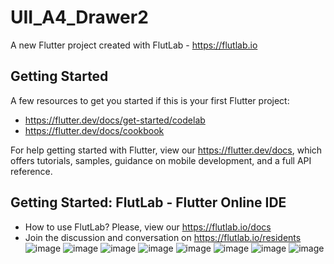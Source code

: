 # UII_A4_Drawer2

A new Flutter project created with FlutLab - https://flutlab.io

## Getting Started

A few resources to get you started if this is your first Flutter project:

- https://flutter.dev/docs/get-started/codelab
- https://flutter.dev/docs/cookbook

For help getting started with Flutter, view our
https://flutter.dev/docs, which offers tutorials,
samples, guidance on mobile development, and a full API reference.

## Getting Started: FlutLab - Flutter Online IDE

- How to use FlutLab? Please, view our https://flutlab.io/docs
- Join the discussion and conversation on https://flutlab.io/residents
![image](https://github.com/Cesarinh/UII_A3_Drawer2/assets/160445469/7597f1fd-f819-418c-99bd-4c08c2da8b54)
![image](https://github.com/Cesarinh/UII_A3_Drawer2/assets/160445469/a2669f3b-c491-46e0-aab1-d5e6b00626cc)
![image](https://github.com/Cesarinh/UII_A3_Drawer2/assets/160445469/be2bb9d2-6d8e-4920-8c1a-a1f758cda3d6)
![image](https://github.com/Cesarinh/UII_A3_Drawer2/assets/160445469/9d53d731-9eb7-4dbd-a3c7-3d047c7fce0a)
![image](https://github.com/Cesarinh/UII_A3_Drawer2/assets/160445469/90675b13-f062-4817-a3ca-ee2fccc16356)
![image](https://github.com/Cesarinh/UII_A3_Drawer2/assets/160445469/4b2e8dd0-fca4-4fab-be43-a216df8c78d7)
![image](https://github.com/Cesarinh/UII_A3_Drawer2/assets/160445469/77cc4d0e-ebd0-4b1d-8c2b-e2f9ec4e53fc)
![image](https://github.com/Cesarinh/UII_A3_Drawer2/assets/160445469/3f96ee9a-edbc-4815-ac28-c083007ca4e6)

